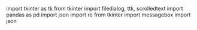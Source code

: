 import tkinter as tk
from tkinter import filedialog, ttk, scrolledtext
import pandas as pd
import json
import re
from tkinter import messagebox
import json
